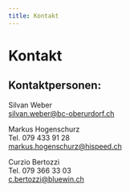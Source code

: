 ```yaml
---
title: Kontakt
---
```

# Kontakt

## Kontaktpersonen:

Silvan Weber  
[silvan.weber@bc-oberurdorf.ch](mailto:silvan.weber@bc-oberurdorf.ch)

Markus Hogenschurz  
Tel. 079 433 91 28  
[markus.hogenschurz@hispeed.ch](mailto:markus.hogenschurz@bluewin.ch)

Curzio Bertozzi  
Tel. 079 366 33 03  
[c.bertozzi@bluewin.ch](mailto:c.bertozzi@bluewin.ch)

